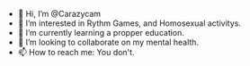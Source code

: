 - 👋 Hi, I’m @Carazycam
- 👀 I’m interested in Rythm Games, and Homosexual activitys.
- 🌱 I’m currently learning a propper education.
- 💞️ I’m looking to collaborate on my mental health.
- 📫 How to reach me: You don't.
